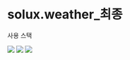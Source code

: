 # solux.weather_최종
<p>사용 스택</p>
<img src="https://img.shields.io/badge/Spring Boot-6DB33F?style=flat&logo=springboot&logoColor=white"/>
<img src="https://img.shields.io/badge/HTML-302683F?style=flat&logo=htmlacademy&logoColor=white"/>
<img src="https://img.shields.io/badge/MySQL-4479A1?style=flat&logo=mysql&logoColor=white"/>



